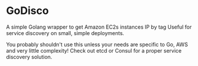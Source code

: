 # GoDisco
A simple Golang wrapper to get Amazon EC2s instances IP by tag
Useful for service discovery on small, simple deployments.

You probably shouldn't use this unless your needs are specific to Go, AWS and very little complexity!
Check out etcd or Consul for a proper service discovery solution.